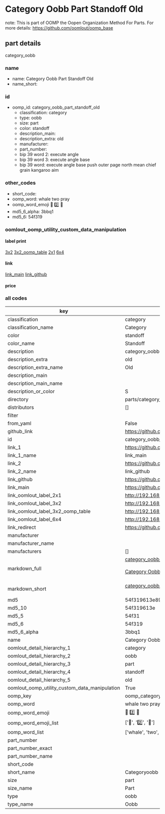 # Category Oobb Part Standoff Old  

note: This is part of OOMP the Oopen Organization Method For Parts. For more details: https://github.com/oomlout/oomp_base

##  part details
  



category_oobb



### name
* name: Category Oobb Part Standoff Old
* name_short: 
### id
* oomp_id: category_oobb_part_standoff_old
  * classification: category
  * type: oobb
  * size: part
  * color: standoff
  * description_main: 
  * description_extra: old
  * manufacturer: 
  * part_number: 
  * bip 39 word 2: execute angle
  * bip 39 word 3: execute angle base
  * bip 39 word: execute angle base push outer page north mean chief grain kangaroo aim

### other_codes
* short_code: 
* oomp_word: whale two pray
* oomp_word_emoji :whale: :two: :pray:
* md5_6_alpha: 3bbq1
* md5_6: 54f319






### oomlout_oomp_utility_custom_data_manipulation
#### label print
[3x2](http://192.168.1.245:1112/?label=oomp%203bbq1)
[3x2_oomp_table](http://192.168.1.108:1112/?label=oomp%203bbq1)
[2x1](http://192.168.1.242:1112/?label=oomp%203bbq1)
[6x4](http://192.168.1.55:1112/?label=oomp%203bbq1)    

#### link

[link_main](https://github.com/oomlout/oomlout_oomp_version_1_messy/tree/main/parts/category_oobb_part_standoff_old) [link_github](https://github.com/oomlout/oomlout_oomp_version_1_messy/tree/main/parts/category_oobb_part_standoff_old)                             

#### price







### all codes 
| key | value |  
| --- | --- |  
| classification | category |  
| classification_name | Category |  
| color | standoff |  
| color_name | Standoff |  
| description | category_oobb |  
| description_extra | old |  
| description_extra_name | Old |  
| description_main |  |  
| description_main_name |  |  
| description_or_color | S  |  
| directory | parts/category_oobb_part_standoff_old |  
| distributors | [] |  
| filter |  |  
| from_yaml | False |  
| github_link | https://github.com/oomlout/oomlout_oomp_part_src/tree/main/parts/category_oobb_part_standoff_old |  
| id | category_oobb_part_standoff_old |  
| link_1 | https://github.com/oomlout/oomlout_oomp_version_1_messy/tree/main/parts/category_oobb_part_standoff_old |  
| link_1_name | link_main |  
| link_2 | https://github.com/oomlout/oomlout_oomp_version_1_messy/tree/main/parts/category_oobb_part_standoff_old |  
| link_2_name | link_github |  
| link_github | https://github.com/oomlout/oomlout_oomp_version_1_messy/tree/main/parts/category_oobb_part_standoff_old |  
| link_main | https://github.com/oomlout/oomlout_oomp_version_1_messy/tree/main/parts/category_oobb_part_standoff_old |  
| link_oomlout_label_2x1 | http://192.168.1.242:1112/?label=oomp%203bbq1 |  
| link_oomlout_label_3x2 | http://192.168.1.245:1112/?label=oomp%203bbq1 |  
| link_oomlout_label_3x2_oomp_table | http://192.168.1.108:1112/?label=oomp%203bbq1 |  
| link_oomlout_label_6x4 | http://192.168.1.55:1112/?label=oomp%203bbq1 |  
| link_redirect | https://github.com/oomlout/oomlout_oomp_version_1_messy/tree/main/parts/category_oobb_part_standoff_old |  
| manufacturer |  |  
| manufacturer_name |  |  
| manufacturers | [] |  
| markdown_full | [category_oobb_part_standoff_old](none)<br>[](none)<br>[Category Oobb Part Standoff Old](none)<br><br> |  
| markdown_short | [category_oobb_part_standoff_old](none)<br><br> |  
| md5 | 54f319613e89d2ca7bceaaea25c23279 |  
| md5_10 | 54f319613e |  
| md5_5 | 54f31 |  
| md5_6 | 54f319 |  
| md5_6_alpha | 3bbq1 |  
| name | Category Oobb Part Standoff Old |  
| oomlout_detail_hierarchy_1 | category |  
| oomlout_detail_hierarchy_2 | oobb |  
| oomlout_detail_hierarchy_3 | part |  
| oomlout_detail_hierarchy_4 | standoff |  
| oomlout_detail_hierarchy_5 | old |  
| oomlout_oomp_utility_custom_data_manipulation | True |  
| oomp_key | oomp_category_oobb_part_standoff_old |  
| oomp_word | whale two pray |  
| oomp_word_emoji | :whale: :two: :pray: |  
| oomp_word_emoji_list | [':whale:', ':two:', ':pray:'] |  
| oomp_word_list | ['whale', 'two', 'pray'] |  
| part_number |  |  
| part_number_exact |  |  
| part_number_name |  |  
| short_code |  |  
| short_name | Categoryoobb |  
| size | part |  
| size_name | Part |  
| type | oobb |  
| type_name | Oobb |  
